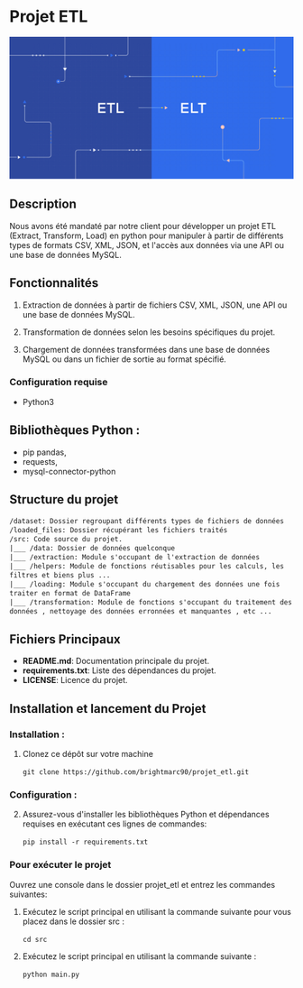 
# Projet ETL

![# Projet ETL](./projet-elt.jpg)

## Description 

Nous avons été mandaté par notre client pour développer un projet ETL (Extract, Transform, Load) en python pour manipuler à partir de différents types de formats CSV, XML, JSON, et l'accès aux données via une API ou une base de données MySQL.

## Fonctionnalités 

1. Extraction de données à partir de fichiers CSV, XML, JSON, une API ou une base de données MySQL.

2. Transformation de données selon les besoins spécifiques du projet.

3. Chargement de données transformées dans une base de données MySQL ou dans un fichier de sortie au format spécifié.

### Configuration requise
 
- Python3

## Bibliothèques Python :

- pip pandas,
- requests,
- mysql-connector-python

## Structure du projet

```
/dataset: Dossier regroupant différents types de fichiers de données
/loaded_files: Dossier récupérant les fichiers traités
/src: Code source du projet.
|___ /data: Dossier de données quelconque
|___ /extraction: Module s'occupant de l'extraction de données
|___ /helpers: Module de fonctions réutisables pour les calculs, les filtres et biens plus ...
|___ /loading: Module s'occupant du chargement des données une fois traiter en format de DataFrame
|___ /transformation: Module de fonctions s'occupant du traitement des données , nettoyage des données erronnées et manquantes , etc ...

```


## Fichiers Principaux

- **README.md**: Documentation principale du projet.
- **requirements.txt**: Liste des dépendances du projet.
- **LICENSE**: Licence du projet.


## Installation et lancement du Projet 


### Installation : 

1. Clonez ce dépôt sur votre machine

    ```git clone https://github.com/brightmarc90/projet_etl.git```

### Configuration :

2. Assurez-vous d'installer les bibliothèques Python et dépendances requises en exécutant ces lignes de commandes:

    ```pip install -r requirements.txt```



### Pour exécuter le projet 

Ouvrez une console dans le dossier projet_etl et entrez les commandes suivantes:

1. Exécutez le script principal en utilisant la commande suivante pour vous placez dans le dossier src :

    ```cd src```

2. Exécutez le script principal en utilisant la commande suivante :

    ```python main.py```